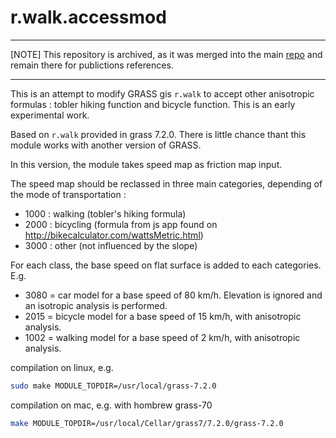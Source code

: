 # r.walk.accessmod
---

[NOTE]
This repository is archived, as it was merged into the main [repo](https://github.com/unige-geohealth/accessmod/tree/main/docker/alpine_base/modules/r.walk.accessmod) and remain there for publictions references. 

---


This is an attempt to modify GRASS gis `r.walk` to accept other anisotropic formulas : tobler hiking function and bicycle function. This is an early experimental work. 

Based on `r.walk`  provided in grass 7.2.0. There is little chance thant this module works with another version of GRASS. 

In this version, the module takes speed map as friction map input.  

The speed map should be reclassed in three main categories, depending of the mode of transportation :

- 1000 : walking  (tobler's hiking formula) 
- 2000 : bicycling (formula from js app found on http://bikecalculator.com/wattsMetric.html)
- 3000 : other (not influenced by the slope) 

For each class, the base speed on flat surface is added to each categories. E.g.

- 3080 = car model for a base speed of 80 km/h. Elevation is ignored and an isotropic analysis is performed. 
- 2015 = bicycle model for a base speed of 15 km/h, with anisotropic analysis.
- 1002 = walking model for a base speed of 2 km/h, with anisotropic analysis.


compilation on linux, e.g.
```sh 
sudo make MODULE_TOPDIR=/usr/local/grass-7.2.0
```

compilation on mac, e.g. with hombrew grass-70
```sh
make MODULE_TOPDIR=/usr/local/Cellar/grass7/7.2.0/grass-7.2.0
```
